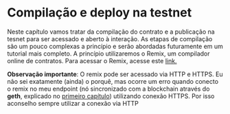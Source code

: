 # Compilação e deploy na testnet

Neste capítulo vamos tratar da compilação do contrato e a publicação na tesnet para ser acessado e aberto à interação. As etapas de compilação são um pouco complexas a princípio e serão abordadas futuramente em um tutorial mais completo. A princípio utilizaremos o Remix, um compilador online de contratos. Para acessar o Remix, acesse este [link.](http://remix.ethereum.org/#optimize=false&version=soljson-v0.4.23+commit.124ca40d.js)

**Observação importante**: O remix pode ser acessado via HTTP e HTTPS. Eu não sei exatamente \(ainda\) o porquê, mas ocorre um erro quando conecto o remix no meu endpoint \(nó sincronizado com a blockchain através do **geth**, explicado no [primeiro capítulo](//chapter1.md)\) utilizando conexão HTTPS. Por isso aconselho sempre utilizar a conexão via HTTP



